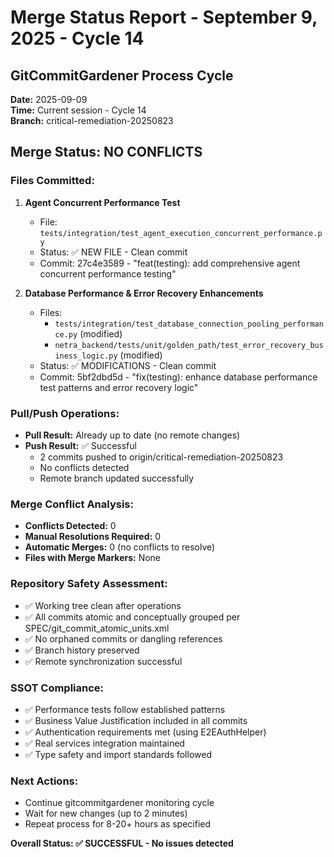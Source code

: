 # Merge Status Report - September 9, 2025 - Cycle 14

## GitCommitGardener Process Cycle
**Date:** 2025-09-09  
**Time:** Current session - Cycle 14  
**Branch:** critical-remediation-20250823  

## Merge Status: NO CONFLICTS

### Files Committed:
1. **Agent Concurrent Performance Test**
   - File: `tests/integration/test_agent_execution_concurrent_performance.py`
   - Status: ✅ NEW FILE - Clean commit
   - Commit: 27c4e3589 - "feat(testing): add comprehensive agent concurrent performance testing"

2. **Database Performance & Error Recovery Enhancements**
   - Files: 
     - `tests/integration/test_database_connection_pooling_performance.py` (modified)
     - `netra_backend/tests/unit/golden_path/test_error_recovery_business_logic.py` (modified)
   - Status: ✅ MODIFICATIONS - Clean commit
   - Commit: 5bf2dbd5d - "fix(testing): enhance database performance test patterns and error recovery logic"

### Pull/Push Operations:
- **Pull Result:** Already up to date (no remote changes)
- **Push Result:** ✅ Successful
  - 2 commits pushed to origin/critical-remediation-20250823
  - No conflicts detected
  - Remote branch updated successfully

### Merge Conflict Analysis:
- **Conflicts Detected:** 0
- **Manual Resolutions Required:** 0  
- **Automatic Merges:** 0 (no conflicts to resolve)
- **Files with Merge Markers:** None

### Repository Safety Assessment:
- ✅ Working tree clean after operations
- ✅ All commits atomic and conceptually grouped per SPEC/git_commit_atomic_units.xml
- ✅ No orphaned commits or dangling references
- ✅ Branch history preserved
- ✅ Remote synchronization successful

### SSOT Compliance:
- ✅ Performance tests follow established patterns
- ✅ Business Value Justification included in all commits
- ✅ Authentication requirements met (using E2EAuthHelper)
- ✅ Real services integration maintained
- ✅ Type safety and import standards followed

### Next Actions:
- Continue gitcommitgardener monitoring cycle
- Wait for new changes (up to 2 minutes)
- Repeat process for 8-20+ hours as specified

**Overall Status: ✅ SUCCESSFUL - No issues detected**